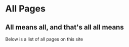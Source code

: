 # All Pages

## All means all, and that's all all means

Below is a list of all pages on this site

<section id="all-pages"></section>